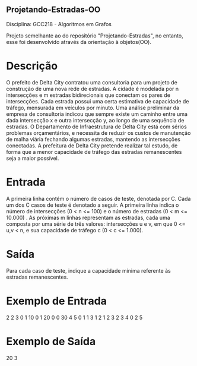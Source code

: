 ## Projetando-Estradas-OO
Disciplina: GCC218 - Algoritmos em Grafos 

Projeto semelhante ao do repositório "Projetando-Estradas", no entanto, esse foi desenvolvido através da orientação à objetos(OO).

# Descrição
O prefeito de Delta City contratou uma consultoria para um projeto de construção de uma nova rede de estradas. A cidade é modelada por n intersecções e m estradas bidirecionais que conectam os pares de intersecções. Cada estrada possui uma certa estimativa de capacidade de tráfego, mensurada em veículos por minuto. Uma análise preliminar da empresa de consultoria indicou que sempre existe um caminho entre uma dada intersecção x e outra intersecção y, ao longo de uma sequência de estradas. O Departamento de Infraestrutura de Delta City está com sérios problemas orçamentários, e necessita de reduzir os custos de manutenção de malha viária fechando algumas estradas, mantendo as intersecções conectadas. A prefeitura de Delta City pretende realizar tal estudo, de forma que a menor capacidade de tráfego das estradas remanescentes seja a maior possível.

# Entrada
A primeira linha contém o número de casos de teste, denotada por C. Cada um dos C casos de teste é denotado a seguir. A primeira linha indica o número de intersecções (0 < n <= 100) e o número de estradas (0 < m <= 10.000) . As próximas m linhas representam as estradas, cada uma composta por uma série de três valores: intersecções u e v, em que 0 <= u,v < n, e sua capacidade de tráfego c (0 < c <= 1.000).

# Saída
Para cada caso de teste, indique a capacidade mínima referente às estradas remanescentes.

# Exemplo de Entrada
2 
2 3 
0 1 10 
0 1 20 
0 0 30 
4 5 
0 1 1 
3 1 2 
1 2 3 
2 3 4 
0 2 5

# Exemplo de Saída
20
3
